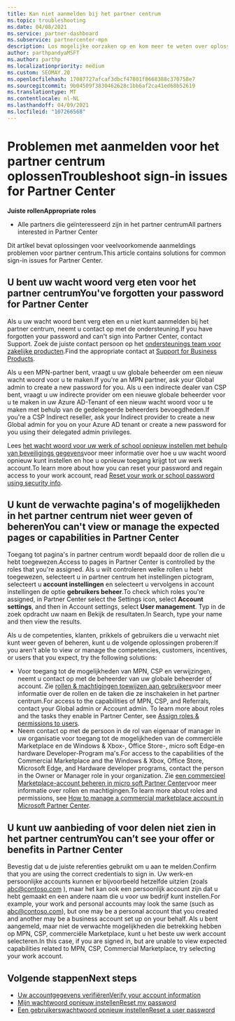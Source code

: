 ```yaml
---
title: Kan niet aanmelden bij het partner centrum
ms.topic: troubleshooting
ms.date: 04/08/2021
ms.service: partner-dashboard
ms.subservice: partnercenter-mpn
description: Los mogelijke oorzaken op en kom meer te weten over oplossingen voor wanneer u zich niet kunt aanmelden bij het partner centrum. meer informatie over het opnieuw instellen van wacht woorden, het controleren van rollen en het controleren van referenties.
author: parthpandyaMSFT
ms.author: parthp
ms.localizationpriority: medium
ms.custom: SEOMAY.20
ms.openlocfilehash: 17087727afcaf3dbcf47801f8668388c370758e7
ms.sourcegitcommit: 9b04509f3830462628c1bb6af2ca41ed68b52619
ms.translationtype: MT
ms.contentlocale: nl-NL
ms.lasthandoff: 04/09/2021
ms.locfileid: "107266568"
---
```

# <a name="troubleshoot-sign-in-issues-for-partner-center"></a><span data-ttu-id="d8457-103">Problemen met aanmelden voor het partner centrum oplossen</span><span class="sxs-lookup"><span data-stu-id="d8457-103">Troubleshoot sign-in issues for Partner Center</span></span>

<span data-ttu-id="d8457-104">**Juiste rollen**</span><span class="sxs-lookup"><span data-stu-id="d8457-104">**Appropriate roles**</span></span>

- <span data-ttu-id="d8457-105">Alle partners die geïnteresseerd zijn in het partner centrum</span><span class="sxs-lookup"><span data-stu-id="d8457-105">All partners interested in Partner Center</span></span>

<span data-ttu-id="d8457-106">Dit artikel bevat oplossingen voor veelvoorkomende aanmeldings problemen voor partner centrum.</span><span class="sxs-lookup"><span data-stu-id="d8457-106">This article contains solutions for common sign-in issues for Partner Center.</span></span>

## <a name="youve-forgotten-your-password-for-partner-center"></a><span data-ttu-id="d8457-107">U bent uw wacht woord verg eten voor het partner centrum</span><span class="sxs-lookup"><span data-stu-id="d8457-107">You've forgotten your password for Partner Center</span></span>

<span data-ttu-id="d8457-108">Als u uw wacht woord bent verg eten en u niet kunt aanmelden bij het partner centrum, neemt u contact op met de ondersteuning.</span><span class="sxs-lookup"><span data-stu-id="d8457-108">If you have forgotten your password and can't sign into Partner Center, contact Support.</span></span> <span data-ttu-id="d8457-109">Zoek de juiste contact persoon op het [ondersteunings team voor zakelijke producten](/microsoft-365/admin/contact-support-for-business-products).</span><span class="sxs-lookup"><span data-stu-id="d8457-109">Find the appropriate contact at [Support for Business Products](/microsoft-365/admin/contact-support-for-business-products).</span></span>

<span data-ttu-id="d8457-110">Als u een MPN-partner bent, vraagt u uw globale beheerder om een nieuw wacht woord voor u te maken.</span><span class="sxs-lookup"><span data-stu-id="d8457-110">If you're an MPN partner, ask your Global admin to create a new password for you.</span></span> <span data-ttu-id="d8457-111">Als u een indirecte dealer van CSP bent, vraagt u uw indirecte provider om een nieuwe globale beheerder voor u te maken in uw Azure AD-Tenant of een nieuw wacht woord voor u te maken met behulp van de gedelegeerde beheerders bevoegdheden.</span><span class="sxs-lookup"><span data-stu-id="d8457-111">If you're a CSP Indirect reseller, ask your Indirect provider to create a new Global admin for you on your Azure AD tenant or create a new password for you using their delegated admin privileges.</span></span>

<span data-ttu-id="d8457-112">Lees [het wacht woord voor uw werk of school opnieuw instellen met behulp van beveiligings gegevens](/azure/active-directory/user-help/active-directory-passwords-update-your-own-password#how-to-change-your-password)voor meer informatie over hoe u uw wacht woord opnieuw kunt instellen en hoe u opnieuw toegang krijgt tot uw werk account.</span><span class="sxs-lookup"><span data-stu-id="d8457-112">To learn more about how you can reset your password and regain access to your work account, read [Reset your work or school password using security info](/azure/active-directory/user-help/active-directory-passwords-update-your-own-password#how-to-change-your-password).</span></span>

## <a name="you-cant-view-or-manage-the-expected-pages-or-capabilities-in-partner-center"></a><span data-ttu-id="d8457-113">U kunt de verwachte pagina's of mogelijkheden in het partner centrum niet weer geven of beheren</span><span class="sxs-lookup"><span data-stu-id="d8457-113">You can't view or manage the expected pages or capabilities in Partner Center</span></span>

<span data-ttu-id="d8457-114">Toegang tot pagina's in partner centrum wordt bepaald door de rollen die u hebt toegewezen.</span><span class="sxs-lookup"><span data-stu-id="d8457-114">Access to pages in Partner Center is controlled by the roles that you're assigned.</span></span> <span data-ttu-id="d8457-115">Als u wilt controleren welke rollen u hebt toegewezen, selecteert u in partner centrum het instellingen pictogram, selecteert u **account instellingen** en selecteert u vervolgens in account instellingen de optie **gebruikers beheer**.</span><span class="sxs-lookup"><span data-stu-id="d8457-115">To check which roles you're assigned, in Partner Center select the Settings icon, select **Account settings**, and then in Account settings, select **User management**.</span></span> <span data-ttu-id="d8457-116">Typ in de zoek opdracht uw naam en Bekijk de resultaten.</span><span class="sxs-lookup"><span data-stu-id="d8457-116">In Search, type your name and then view the results.</span></span>

<span data-ttu-id="d8457-117">Als u de competenties, klanten, prikkels of gebruikers die u verwacht niet kunt weer geven of beheren, kunt u de volgende oplossingen proberen:</span><span class="sxs-lookup"><span data-stu-id="d8457-117">If you aren't able to view or manage the competencies, customers, incentives, or users that you expect, try the following solutions:</span></span>

- <span data-ttu-id="d8457-118">Voor toegang tot de mogelijkheden van MPN, CSP en verwijzingen, neemt u contact op met de beheerder van uw globale beheerder of account. Zie [rollen & machtigingen toewijzen aan gebruikers](permissions-overview.md)voor meer informatie over de rollen en de taken die ze inschakelen in het partner centrum.</span><span class="sxs-lookup"><span data-stu-id="d8457-118">For access to the capabilities of MPN, CSP, and Referrals, contact your Global admin or Account admin. To learn more about roles and the tasks they enable in Partner Center, see [Assign roles & permissions to users](permissions-overview.md).</span></span>
- <span data-ttu-id="d8457-119">Neem contact op met de persoon in de rol van eigenaar of manager in uw organisatie voor toegang tot de mogelijkheden van de commerciële Marketplace en de Windows & Xbox-, Office Store-, micro soft Edge-en hardware Developer-Program ma's.</span><span class="sxs-lookup"><span data-stu-id="d8457-119">For access to the capabilities of the Commercial Marketplace and the Windows & Xbox, Office Store, Microsoft Edge, and Hardware developer programs, contact the person in the Owner or Manager role in your organization.</span></span> <span data-ttu-id="d8457-120">Zie [een commercieel Marketplace-account beheren in micro soft Partner Center](/azure/marketplace/partner-center-portal/manage-account#define-user-roles-and-permissions)voor meer informatie over rollen en machtigingen.</span><span class="sxs-lookup"><span data-stu-id="d8457-120">To learn more about roles and permissions, see [How to manage a commercial marketplace account in Microsoft Partner Center](/azure/marketplace/partner-center-portal/manage-account#define-user-roles-and-permissions).</span></span>

## <a name="you-cant-see-your-offer-or-benefits-in-partner-center"></a><span data-ttu-id="d8457-121">U kunt uw aanbieding of voor delen niet zien in het partner centrum</span><span class="sxs-lookup"><span data-stu-id="d8457-121">You can’t see your offer or benefits in Partner Center</span></span>

<span data-ttu-id="d8457-122">Bevestig dat u de juiste referenties gebruikt om u aan te melden.</span><span class="sxs-lookup"><span data-stu-id="d8457-122">Confirm that you are using the correct credentials to sign in.</span></span> <span data-ttu-id="d8457-123">Uw werk-en persoonlijke accounts kunnen er bijvoorbeeld hetzelfde uitzien (zoals abc@contoso.com ), maar het kan ook een persoonlijk account zijn dat u hebt gemaakt en een andere naam die u voor uw bedrijf kunt instellen.</span><span class="sxs-lookup"><span data-stu-id="d8457-123">For example, your work and personal accounts may look the same (such as abc@contoso.com), but one may be a personal account that you created and another may be a business account set up on your behalf.</span></span> <span data-ttu-id="d8457-124">Als u bent aangemeld, maar niet de verwachte mogelijkheden die betrekking hebben op MPN, CSP, commerciële Marketplace, kunt u het beste uw werk account selecteren.</span><span class="sxs-lookup"><span data-stu-id="d8457-124">In this case, if you are signed in, but are unable to view expected capabilities related to MPN, CSP, Commercial Marketplace, try selecting your work account.</span></span>

## <a name="next-steps"></a><span data-ttu-id="d8457-125">Volgende stappen</span><span class="sxs-lookup"><span data-stu-id="d8457-125">Next steps</span></span>

- [<span data-ttu-id="d8457-126">Uw accountgegevens verifiëren</span><span class="sxs-lookup"><span data-stu-id="d8457-126">Verify your account information</span></span>](verification-responses.md)
- [<span data-ttu-id="d8457-127">Mijn wachtwoord opnieuw instellen</span><span class="sxs-lookup"><span data-stu-id="d8457-127">Reset my password</span></span>](reset-my-pasword.md)
- [<span data-ttu-id="d8457-128">Een gebruikerswachtwoord opnieuw instellen</span><span class="sxs-lookup"><span data-stu-id="d8457-128">Reset a user password</span></span>](reset-a-user-password.md)